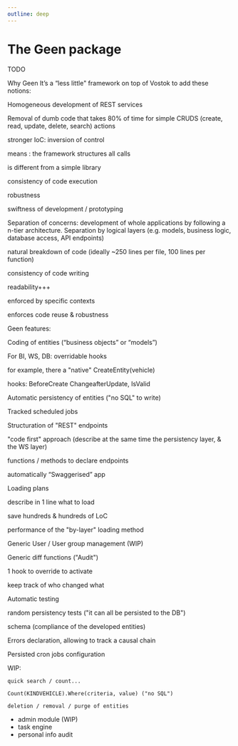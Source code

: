 ```yaml
---
outline: deep
---
```


# The Geen package

TODO

Why Geen
It’s a “less little" framework on top of Vostok to add these notions:

Homogeneous development of REST services

Removal of dumb code that takes 80% of time for simple CRUDS (create, read, update, delete, search) actions

stronger IoC: inversion of control

means : the framework structures all calls

is different from a simple library

consistency of code execution

robustness

swiftness of development / prototyping

Separation of concerns: development of whole applications by following a n-tier architecture. Separation by logical layers (e.g. models, business logic, database access, API endpoints)

natural breakdown of code (ideally ~250 lines per file, 100 lines per function)

consistency of code writing

readability+++

enforced by specific contexts

enforces code reuse & robustness

Geen features:

Coding of entities (“business objects” or “models”)

For BI, WS, DB: overridable hooks

for example, there a "native" CreateEntity(vehicle)

hooks: BeforeCreate ChangeafterUpdate, IsValid

Automatic persistency of entities ("no SQL" to write)

Tracked scheduled jobs

Structuration of "REST" endpoints

"code first" approach (describe at the same time the persistency layer, & the WS layer)

functions / methods to declare endpoints

automatically “Swaggerised” app

Loading plans

describe in 1 line what to load

save hundreds & hundreds of LoC

performance of the "by-layer" loading method

Generic User / User group management (WIP)

Generic diff functions ("Audit")

1 hook to override to activate

keep track of who changed what

Automatic testing

random persistency tests ("it can all be persisted to the DB")

schema (compliance of the developed entities)

Errors declaration, allowing to track a causal chain

Persisted cron jobs configuration

WIP: 

    quick search / count...

    Count(KINDVEHICLE).Where(criteria, value) ("no SQL")

    deletion / removal / purge of entities

+ admin module (WIP)
+ task engine
+ personal info audit


